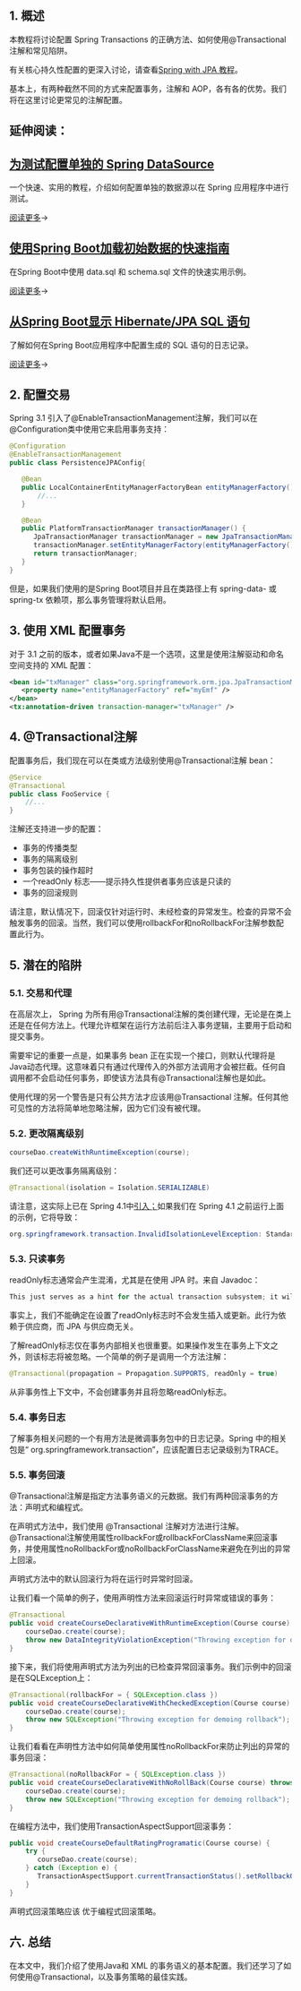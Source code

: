 ## 1. 概述

本教程将讨论配置 Spring Transactions 的正确方法、如何使用@Transactional注解和常见陷阱。

有关核心持久性配置的更深入讨论，请查看[Spring with JPA 教程](https://www.baeldung.com/the-persistence-layer-with-spring-and-jpa)。

基本上，有两种截然不同的方式来配置事务，注解和 AOP，各有各的优势。我们将在这里讨论更常见的注解配置。

## 延伸阅读：

## [为测试配置单独的 Spring DataSource](https://www.baeldung.com/spring-testing-separate-data-source)

一个快速、实用的教程，介绍如何配置单独的数据源以在 Spring 应用程序中进行测试。

[阅读更多](https://www.baeldung.com/spring-testing-separate-data-source)→

## [使用Spring Boot加载初始数据的快速指南](https://www.baeldung.com/spring-boot-data-sql-and-schema-sql)

在Spring Boot中使用 data.sql 和 schema.sql 文件的快速实用示例。

[阅读更多](https://www.baeldung.com/spring-boot-data-sql-and-schema-sql)→

## [从Spring Boot显示 Hibernate/JPA SQL 语句](https://www.baeldung.com/sql-logging-spring-boot)

了解如何在Spring Boot应用程序中配置生成的 SQL 语句的日志记录。

[阅读更多](https://www.baeldung.com/sql-logging-spring-boot)→

## 2. 配置交易

Spring 3.1 引入了@EnableTransactionManagement注解，我们可以在@Configuration类中使用它来启用事务支持：

```java
@Configuration
@EnableTransactionManagement
public class PersistenceJPAConfig{

   @Bean
   public LocalContainerEntityManagerFactoryBean entityManagerFactory() {
       //...
   }

   @Bean
   public PlatformTransactionManager transactionManager() {
      JpaTransactionManager transactionManager = new JpaTransactionManager();
      transactionManager.setEntityManagerFactory(entityManagerFactory().getObject());
      return transactionManager;
   }
}
```

但是，如果我们使用的是Spring Boot项目并且在类路径上有 spring-data- 或 spring-tx 依赖项，那么事务管理将默认启用。

## 3. 使用 XML 配置事务

对于 3.1 之前的版本，或者如果Java不是一个选项，这里是使用注解驱动和命名空间支持的 XML 配置：

```xml
<bean id="txManager" class="org.springframework.orm.jpa.JpaTransactionManager">
   <property name="entityManagerFactory" ref="myEmf" />
</bean>
<tx:annotation-driven transaction-manager="txManager" />
```

## 4. @Transactional注解

配置事务后，我们现在可以在类或方法级别使用@Transactional注解 bean：

```java
@Service
@Transactional
public class FooService {
    //...
}
```

注解还支持进一步的配置：

-   事务的传播类型
-   事务的隔离级别
-   事务包装的操作超时
-   一个readOnly 标志——提示持久性提供者事务应该是只读的
-   事务的回滚规则

请注意，默认情况下，回滚仅针对运行时、未经检查的异常发生。检查的异常不会触发事务的回滚。当然，我们可以使用rollbackFor和noRollbackFor注解参数配置此行为。

## 5. 潜在的陷阱

### 5.1. 交易和代理

在高层次上， Spring 为所有用@Transactional注解的类创建代理，无论是在类上还是在任何方法上。代理允许框架在运行方法前后注入事务逻辑，主要用于启动和提交事务。

需要牢记的重要一点是，如果事务 bean 正在实现一个接口，则默认代理将是Java动态代理。这意味着只有通过代理传入的外部方法调用才会被拦截。任何自调用都不会启动任何事务，即使该方法具有@Transactional注解也是如此。

使用代理的另一个警告是只有公共方法才应该用@Transactional 注解。任何其他可见性的方法将简单地忽略注解，因为它们没有被代理。

### 5.2. 更改隔离级别

```java
courseDao.createWithRuntimeException(course);
```

我们还可以更改事务隔离级别：

```java
@Transactional(isolation = Isolation.SERIALIZABLE)
```

请注意，这实际上已在 Spring 4.1中[引入；](https://jira.spring.io/browse/SPR-5012)如果我们在 Spring 4.1 之前运行上面的示例，它将导致：

```java
org.springframework.transaction.InvalidIsolationLevelException: Standard JPA does not support custom isolation levels – use a special JpaDialect for your JPA implementation
```

### 5.3. 只读事务

readOnly标志通常会产生混淆，尤其是在使用 JPA 时。来自 Javadoc：

```java
This just serves as a hint for the actual transaction subsystem; it will not necessarily cause failure of write access attempts. A transaction manager which cannot interpret the read-only hint will not throw an exception when asked for a read-only transaction.
```

事实上，我们不能确定在设置了readOnly标志时不会发生插入或更新。此行为依赖于供应商，而 JPA 与供应商无关。

了解readOnly标志仅在事务内部相关也很重要。如果操作发生在事务上下文之外，则该标志将被忽略。一个简单的例子是调用一个方法注解：

```java
@Transactional(propagation = Propagation.SUPPORTS, readOnly = true)
```

从非事务性上下文中，不会创建事务并且将忽略readOnly标志。

### 5.4. 事务日志

了解事务相关问题的一个有用方法是微调事务包中的日志记录。Spring 中的相关包是“ org.springframework.transaction”，应该配置日志记录级别为TRACE。

### 5.5. 事务回滚

@Transactional注解是指定方法事务语义的元数据。我们有两种回滚事务的方法：声明式和编程式。

在声明式方法中，我们使用 @Transactional 注解对方法进行注解。@Transactional注解使用属性rollbackFor或rollbackForClassName来回滚事务，并使用属性noRollbackFor或noRollbackForClassName来避免在列出的异常上回滚。

声明式方法中的默认回滚行为将在运行时异常时回滚。

让我们看一个简单的例子，使用声明性方法来回滚运行时异常或错误的事务：

```java
@Transactional
public void createCourseDeclarativeWithRuntimeException(Course course) {
    courseDao.create(course);
    throw new DataIntegrityViolationException("Throwing exception for demoing Rollback!!!");
}
```

接下来，我们将使用声明式方法为列出的已检查异常回滚事务。我们示例中的回滚是在SQLException上：

```java
@Transactional(rollbackFor = { SQLException.class })
public void createCourseDeclarativeWithCheckedException(Course course) throws SQLException {
    courseDao.create(course);
    throw new SQLException("Throwing exception for demoing rollback");
}
```

让我们看看在声明性方法中如何简单使用属性noRollbackFor来防止列出的异常的事务回滚：

```java
@Transactional(noRollbackFor = { SQLException.class })
public void createCourseDeclarativeWithNoRollBack(Course course) throws SQLException {
    courseDao.create(course);
    throw new SQLException("Throwing exception for demoing rollback");
}
```

在编程方法中，我们使用TransactionAspectSupport回滚事务：

```java
public void createCourseDefaultRatingProgramatic(Course course) {
    try {
       courseDao.create(course);
    } catch (Exception e) {
       TransactionAspectSupport.currentTransactionStatus().setRollbackOnly();
    }
}
```

声明式回滚策略应该 优于编程式回滚策略。

## 六. 总结

在本文中，我们介绍了使用Java和 XML 的事务语义的基本配置。我们还学习了如何使用@Transactional，以及事务策略的最佳实践。